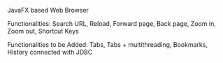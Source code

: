 JavaFX based Web Browser

Functionalities:
Search URL,
Reload,
Forward page,
Back page,
Zoom in,
Zoom out,
Shortcut Keys

Functionalities to be Added:
Tabs,
Tabs + multithreading,
Bookmarks,
History connected with JDBC